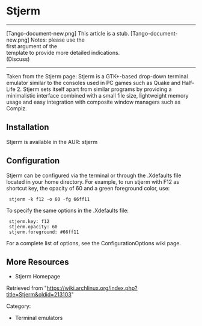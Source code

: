 Stjerm
======

  ------------------------ ------------------------ ------------------------
  [Tango-document-new.png] This article is a stub.  [Tango-document-new.png]
                           Notes: please use the    
                           first argument of the    
                           template to provide more 
                           detailed indications.    
                           (Discuss)                
  ------------------------ ------------------------ ------------------------

Taken from the Stjerm page: Stjerm is a GTK+-based drop-down terminal
emulator similar to the consoles used in PC games such as Quake and
Half-Life 2. Stjerm sets itself apart from similar programs by providing
a minimalistic interface combined with a small file size, lightweight
memory usage and easy integration with composite window managers such as
Compiz.

Installation
------------

Stjerm is available in the AUR: stjerm

Configuration
-------------

Stjerm can be configured via the terminal or through the .Xdefaults file
located in your home directory. For example, to run stjerm with F12 as
shortcut key, the opacity of 60 and a green foreground color, use:

     stjerm -k f12 -o 60 -fg 66ff11

To specify the same options in the .Xdefaults file:

     stjerm.key: f12
     stjerm.opacity: 60
     stjerm.foreground: #66ff11

For a complete list of options, see the ConfigurationOptions wiki page.

More Resources
--------------

-   Stjerm Homepage

Retrieved from
"https://wiki.archlinux.org/index.php?title=Stjerm&oldid=213103"

Category:

-   Terminal emulators

